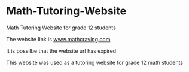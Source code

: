 # Math-Tutoring-Website
Math Tutoring Website for grade 12 students

The website link is www.mathcraving.com

It is possilbe that the website url has expired

This website was used as a tutoring website for grade 12 math students
